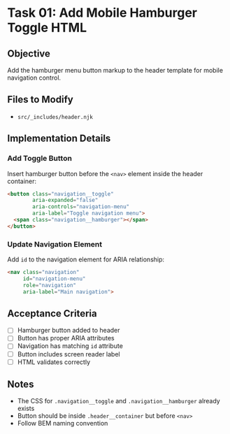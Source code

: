 # Task 01: Add Mobile Hamburger Toggle HTML

## Objective
Add the hamburger menu button markup to the header template for mobile navigation control.

## Files to Modify
- `src/_includes/header.njk`

## Implementation Details

### Add Toggle Button
Insert hamburger button before the `<nav>` element inside the header container:

```html
<button class="navigation__toggle" 
        aria-expanded="false" 
        aria-controls="navigation-menu" 
        aria-label="Toggle navigation menu">
  <span class="navigation__hamburger"></span>
</button>
```

### Update Navigation Element
Add `id` to the navigation element for ARIA relationship:

```html
<nav class="navigation" 
     id="navigation-menu" 
     role="navigation" 
     aria-label="Main navigation">
```

## Acceptance Criteria
- [ ] Hamburger button added to header
- [ ] Button has proper ARIA attributes
- [ ] Navigation has matching `id` attribute
- [ ] Button includes screen reader label
- [ ] HTML validates correctly

## Notes
- The CSS for `.navigation__toggle` and `.navigation__hamburger` already exists
- Button should be inside `.header__container` but before `<nav>`
- Follow BEM naming convention
